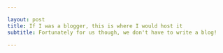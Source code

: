 ```yaml
---

layout: post
title: If I was a blogger, this is where I would host it
subtitle: Fortunately for us though, we don't have to write a blog!

---
```

